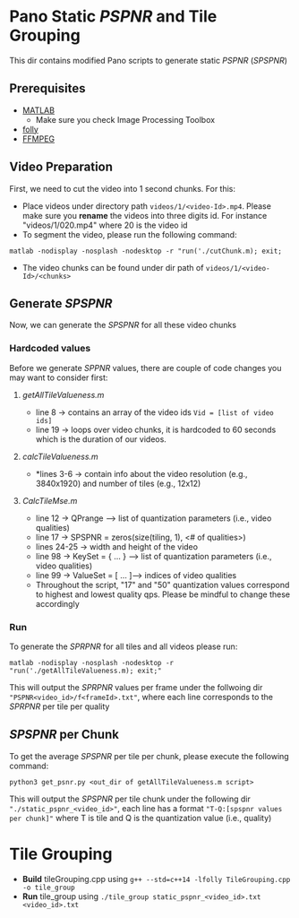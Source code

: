 # Pano Static *PSPNR* and Tile Grouping
This dir contains modified Pano scripts to generate static *PSPNR* (*SPSPNR*)
## Prerequisites
* [MATLAB](https://www.mathworks.com/help/install/)
  * Make sure you check Image Processing Toolbox 
* [folly](https://github.com/facebook/folly)
* [FFMPEG](https://ffmpeg.org)

## Video Preparation
First, we need to cut the video into 1 second chunks. For this: 
* Place videos under directory path `videos/1/<video-Id>.mp4`. Please make sure you **rename** the videos into three digits id. For instance "videos/1/020.mp4" where 20 is the video id
* To segment the video, please run the following command:
```
matlab -nodisplay -nosplash -nodesktop -r "run('./cutChunk.m); exit;
```
* The video chunks can be found under dir path of `videos/1/<video-Id>/<chunks>`

## Generate *SPSPNR*
Now, we can generate the *SPSPNR* for all these video chunks
### Hardcoded values
Before we generate *SPPNR* values, there are couple of code changes you may want to consider first:
1. *getAllTileValueness.m*
   * line 8  → contains an array of the video ids `Vid = [list of video ids]`
   * line 19  → loops over video chunks, it is hardcoded to 60 seconds which is the duration of our videos.
 
1. *calcTileValueness.m*
   * *lines 3-6  → contain info about the video resolution (e.g., 3840x1920) and number of tiles (e.g., 12x12)
1. *CalcTileMse.m*
   * line 12  → QPrange —> list of quantization parameters (i.e., video qualities)
   * line 17  → SPSPNR = zeros(size(tiling, 1), \<# of qualities\>)
   * lines 24-25  →  width and height of the video
   * line 98  → KeySet = { … } —> list of quantization parameters (i.e., video qualities)
   * line 99  → ValueSet = [ … ]—> indices of video qualities
   * Throughout the script, "17" and "50" quantization values correspond to highest and lowest quality qps. Please be mindful to change these accordingly
### Run
To generate the *SPRPNR* for all tiles and all videos please run:
```
matlab -nodisplay -nosplash -nodesktop -r  "run('./getAllTileValueness.m); exit;"
```
This will output the *SPRPNR* values per frame under the follwoing dir `"PSPNR<video_id>/f<frameId>.txt"`, where each line corresponds to the *SPRPNR* per tile per quality

## *SPSPNR* per Chunk
To get the average *SPSPNR* per tile per chunk, please execute the following command:
```
python3 get_psnr.py <out_dir of getAllTileValueness.m script>
```
This will output the *SPSPNR* per tile chunk under the following dir `"./static_pspnr_<video_id>"`, each line has a format `"T-Q:[spspnr values per chunk]"` where T is tile and Q is the quantization value (i.e., quality)
# Tile Grouping
* **Build** tileGrouping.cpp using ` g++ --std=c++14 -lfolly TileGrouping.cpp -o tile_group `
* **Run** tile_group using ` ./tile_group static_pspnr_<video_id>.txt <video_id>.txt `
